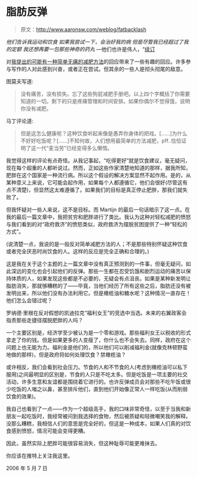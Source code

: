 # 脂肪反弹

> 原文：<http://www.aaronsw.com/weblog/fatbacklash>

*他们告诉我运动和饮食
如果我尝试一下，会治好我的病
但是尽管我已经超过了我的定额
我还想再要一包那些神奇的药丸*
—他们也许是伟人，“[续订](http://www.tmbw.net/wiki/index.php/Renew_My_Subscription)

对[我提出的可能有一种简单无痛的减肥方法](http://www.aaronsw.com/weblog/miraclediet)的回应带来了一些有趣的回应。许多参与写作的人对此感到兴奋，或者正在尝试。但其余的一些人是彻头彻尾的敌意。

图莫夫写道:

> 没有痛苦，没有损失。忘了这些狗屁减肥手册吧。以上四个字概括了你需要知道的一切。剩下的只是疼痛管理和时间安排。如果你偶尔不觉得饿，说明你没有减肥。

马丁评论道:

> 但是这怎么健康呢？这种饮食听起来像是愚弄你身体的把戏。[……]为什么不好好吃饭呢？[……]不知何故，人们想用最简单的方法减肥，pff..恰恰证明了这一代“麦当劳”已经变得多么懒惰。

我觉得这样的评论有点奇怪。从我记事起，“吃得更好”就是饮食建议，毫无疑问，现在每个超重的人都听说过。然而，正如这些作家清楚地知道的那样，据我所知，肥胖在这个国家是一种流行病。所以这个假设的解决方案显然不起作用。是的，从某种意义上来说，它可能会起作用，如果每个人都遵循它，他们会很好(尽管这有点不清楚)，但显然这太难遵循了。如果我们的目标是真正停止肥胖，那我们就失败了。

但我怀疑对一些人来说，这不是目标。而 Martijn 的最后一句话暗示了这一点。在我的最后一篇文章中，我把贫穷和肥胖进行了类比。我认为这种对轻松减肥的愤怒与我们看到的对“政府救济”的愤怒类似，政府救济为摆脱贫困提供了一种“轻松的方式”。

(说清楚一点，我说的是一般反对简单减肥方法的人；不是那些特别怀疑这种饮食或者完全厌恶时尚饮食的人。这样的反应是完全正确和合理的。)

这是我在关于这个主题的上一篇文章中没有真正预测到的一件事，但毫无疑问，如此深远的变化也会引起他们的反弹。那些一生都在忍受饥饿和剧烈运动的痛苦以保持体质的人，如果发现这些都是不必要的，无疑会有点沮丧。如果是某种新发明让脂肪消失，那就够糟糕的了——毕竟，当他们经历了所有这些之后，脂肪还没有被发明出来，所以他们没有办法利用它。但是橄榄油和糖水呢？这种情况一直存在！他们怎么会错过呢？

罗纳德·里根在反对假想的凯迪拉克“福利女王”的竞选中当选。未来的右翼政客会指责那些走捷径摆脱肥胖的人吗？

一个主要区别是，经济学至少被认为是一个零和游戏。那些福利女王以税收的形式拿走了你的钱。但是如果更多的人变瘦了，你什么也不会失去。同样，政府在这个问题上也无能为力。福利金是他们的，所以他们可以削减福利金(就像克林顿野蛮地做的那样)，但是政府将如何处理饮食？禁橄榄油？

或许相反，我们会看到社会压力。节食的人和不节食的人(考虑到橄榄油可以私下服用)之间最明显的区别是，节食的人只是不吃太多。但是吃饭是一项主要的社交活动，许多生意和友谊都是围绕着它进行的。也许反弹成员会对那些不吃午饭或很少吃饭的人嗤之以鼻，甚至排斥他们，直到他们开始像正常人一样吃饭(从而削弱饮食的效果)。

我自己也看到了一点——作为一个超级高手，我的口味非常奇怪，以至于当我和新朋友一起吃饭时，我经常被问到我选择的食物，然后被质疑和轻微嘲笑我的解释。没那么糟糕，我相信人们的意思是完全好的，但这是一种成本，如果人们真的对饮食感到愤怒，情况可能会变得更糟。

因此，虽然实际上肥胖可能很容易消失，但这种耻辱可能更难抹去。

你应该在推特上关注我这里。

2006 年 5 月 7 日